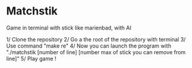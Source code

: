 # Matchstik
 
Game in terminal with stick like marienbad, with AI

1/ Clone the repository
2/ Go a the root of the repository with terminal
3/ Use command "make re"
4/ Now you can launch the program with "./matchstik [number of line] [number max of stick you can remove from line]"
5/ Play game !
